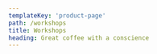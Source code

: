 ```yaml
---
templateKey: 'product-page'
path: /workshops
title: Workshops
heading: Great coffee with a conscience
---
```

